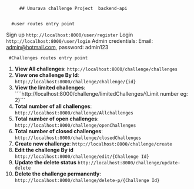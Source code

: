 
         ## Umurava challenge Project  backend-api


      #user routes entry point

Sign up  `http://localhost:8000/user/register`
Login    `http://localhost:8000/user/login`
Admin credentials: Email: admin@hotmail.com,
                            password: admin123

     #Challenges routes entry point

1. **View All challenges**: ```http://localhost:8000/challenge/challenges```
2. **View one challenge By Id**:  ```http://localhost:8000/challenge/challenge/{id}```
3. **View the limited challenges**:  ````http://localhost:8000/challenge/limitedChallenges/{Limit number eg: 2}```
4. **Total number of all challenges**:  ```http://localhost:8000/challenge/Allchallenges ```
5. **Total number of open challenges**:  ```http://localhost:8000/challenge/openChallenges```
6. **Total number of closed challenges**: ```http://localhost:8000/challenge/closedChallenges```
7. **Create new challenge**: ```http://localhost:8000/challenge/create```
8. **Edit the challenge By id** ```http://localhost:8000/challenge/edit/{Challenge Id}```
9. **Update the delete status** ```http://localhost:8000/challenge/update-delete```
10. **Delete the challenge permanently**:   ```http://localhost:8000/challenge/delete-p/{Challenge Id}```